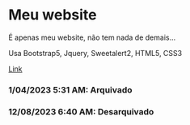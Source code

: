 # Meu website
É apenas meu website, não tem nada de demais...

Usa Bootstrap5, Jquery, Sweetalert2, HTML5, CSS3

<a href="https://white-blue1.github.io/website/" align="center">Link</a>


### 1/04/2023 5:31 AM: Arquivado
### 12/08/2023 6:40 AM: Desarquivado
